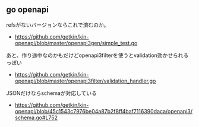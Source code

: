 ## go openapi

refsがないバージョンならこれで済むのか。

- https://github.com/getkin/kin-openapi/blob/master/openapi3gen/simple_test.go

あと、作り途中なのかもだけどopenapi3filterを使うとvalidation効かせられるっぽい

- https://github.com/getkin/kin-openapi/blob/master/openapi3filter/validation_handler.go

JSONだけならschemaが対応している

- https://github.com/getkin/kin-openapi/blob/45c1543c7976be04a87b2f8ff4baf7116390daca/openapi3/schema.go#L752
